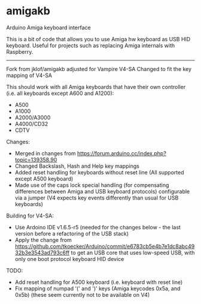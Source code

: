 # amigakb
Arduino Amiga keyboard interface

This is a bit of code that allows you to use Amiga hw keyboard as USB HID keyboard.
Useful for projects such as replacing Amiga internals with Raspberry.

---

Fork from jklof/amigakb adjusted for Vampire V4-SA
Changed to fit the key mapping of V4-SA

This should work with all Amiga keyboards that have their own controller (i.e. all keyboards except A600 and A1200):
- A500
- A1000
- A2000/A3000
- A4000/CD32
- CDTV

Changes:
- Merged in changes from https://forum.arduino.cc/index.php?topic=139358.90
- Changed Backslash, Hash and Help key mappings
- Added reset handling for keyboards without reset line (All supported except A500 keyboard)
- Made use of the caps lock special handling (for compensating differences between Amiga and USB keyboard protocols)
  configurable via a jumper (V4 expects key events differently than usual for USB keyboards)

Building for V4-SA:
- Use Ardoino IDE v1.6.5-r5 (needed for the changes below - the last version before a refactoring of the USB stack)
- Apply the change from https://github.com/tkoecker/Arduino/commit/e6783cb5e4b7e1dc8abc4932b3e3543ad793c6ff to
  get an USB core that uses low-speed USB, with only one boot protocol keyboard HID device

TODO:
- Add reset handling for A500 keyboard (i.e. keyboard with reset line)
- Fix mapping of numpad '(' and ')' keys (Amiga keycodes 0x5a, and 0x5b) (these seem currently not to be available on V4)
